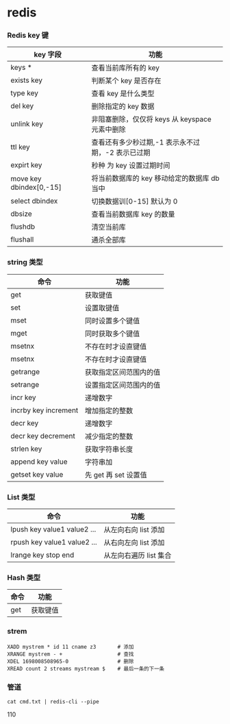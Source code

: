 # redis

<!-- 地址：[reids](https://www.bilibili.com/video/BV13R4y1v7sP?p=1&vd_source=e38cd951f2ee7bda48ec574f4e9ba363) -->

### Redis key 键

| key 字段                | 功能                                              |
| ----------------------- | ------------------------------------------------- |
| keys \*                 | 查看当前库所有的 key                              |
| exists key              | 判断某个 key 是否存在                             |
| type key                | 查看 key 是什么类型                               |
| del key                 | 删除指定的 key 数据                               |
| unlink key              | 非阻塞删除，仅仅将 keys 从 keyspace 元素中删除    |
| ttl key                 | 查看还有多少秒过期,-1 表示永不过期，-2 表示已过期 |
| expirt key              | 秒种 为 key 设置过期时间                          |
| move key dbindex[0,-15] | 将当前数据库的 key 移动给定的数据库 db 当中       |
| select dbindex          | 切换数据训[0-15] 默认为 0                         |
| dbsize                  | 查看当前数据库 key 的数量                         |
| flushdb                 | 清空当前库                                        |
| flushall                | 通杀全部库                                        |

### string 类型

| 命令                 | 功能                   |
| -------------------- | ---------------------- |
| get                  | 获取键值               |
| set                  | 设置取键值             |
| mset                 | 同时设置多个键值       |
| mget                 | 同时获取多个键值       |
| msetnx               | 不存在时才设直键值     |
| msetnx               | 不存在时才设直键值     |
| getrange             | 获取指定区间范围内的值 |
| setrange             | 设置指定区间范围内的值 |
| incr key             | 递增数字               |
| incrby key increment | 增加指定的整数         |
| decr key             | 递增数字               |
| decr key decrement   | 减少指定的整数         |
| strlen key           | 获取字符串长度         |
| append key value     | 字符串加               |
| getset key value     | 先 get 再 set 设置值   |

### List 类型

| 命令                        | 功能                   |
| --------------------------- | ---------------------- |
| lpush key value1 value2 ... | 从左向右向 list 添加   |
| rpush key value1 value2 ... | 从右向左向 list 添加   |
| lrange key stop end         | 从左向右遍历 list 集合 |

### Hash 类型

| 命令 | 功能     |
| ---- | -------- |
| get  | 获取键值 |

### strem

```
XADD mystrem * id 11 cname z3       # 添加
XRANGE mystrem - +                  # 查找
XDEL 1698008508965-0                # 删除
XREAD count 2 streams mystream $    # 最后一条的下一条
```

### 管道

```
cat cmd.txt | redis-cli --pipe
```

110
